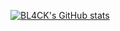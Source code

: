 



[![BL4CK's GitHub stats](https://github-readme-stats.vercel.app/api?username=FuckingBL4CK&bg_color=#171716)](https://github.com/anuraghazra/github-readme-stats)
<br></br>

